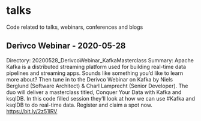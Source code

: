# talks
Code related to talks, webinars, conferences and blogs

## Derivco Webinar - 2020-05-28
Directory: 20200528_DerivcoWebinar_KafkaMasterclass
Summary:
Apache Kafka is a distributed streaming platform used for building real-time data pipelines and streaming apps. Sounds like something you’d like to learn more about? Then tune in to the Derivco Webinar on Kafka by Niels Berglund (Software Architect) & Charl Lamprecht (Senior Developer). The duo will deliver a masterclass titled, Conquer Your Data with Kafka and ksqlDB. In this code filled session they’ll look at how we can use #Kafka and ksqlDB to do real-time data. Register and claim a spot now. https://bit.ly/2z51lRV 

